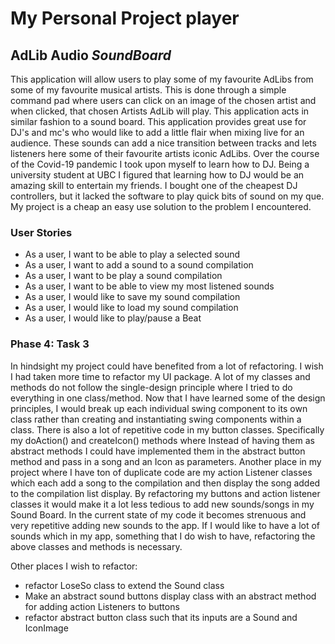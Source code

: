 # My Personal Project player

## AdLib Audio *SoundBoard*

This application will allow users to play some of my favourite AdLibs 
from some of my favourite musical artists. This is done through a simple command pad where
users can click on an image of the chosen artist and when clicked, that chosen Artists AdLib will play. This application acts in 
similar fashion to a sound board. This application provides great use for DJ's and mc's who would like to add a little flair when mixing live for 
an audience. These sounds can add a nice transition between tracks and lets listeners here some of their favourite artists iconic AdLibs. Over the course 
of the Covid-19 pandemic I took upon myself to learn how to DJ. Being a university student at UBC I figured that learning how 
to DJ would be an amazing skill to entertain my friends. I bought one of the cheapest DJ controllers, but it lacked the
software to play quick bits of sound on my que. My project is a cheap an easy use solution to the problem I encountered.

### User Stories
- As a user, I want to be able to play a selected sound 
- As a user, I want to add a sound to a sound compilation
- As a user, I want to be play a sound compilation
- As a user, I want to be able to view my most listened sounds
- As a user, I would like to save my sound compilation
- As a user, I would like to load my sound compilation
- As a user, I would like to play/pause a Beat

### Phase 4: Task 3
In hindsight my project could have benefited from a lot of refactoring. I wish I had taken more time to refactor my UI package.
A lot of my classes and methods do not follow the single-design principle where I tried to do everything in one class/method. Now that I have learned
some of the design principles, I would break up each individual swing component to its own class rather than creating and instantiating swing components 
within a class. There is also a lot of repetitive code in my button classes. Specifically my doAction() and createIcon() methods where Instead of having them
as abstract methods I could have implemented them in the abstract button method and pass in a song and an Icon as parameters. Another place in my project where 
I have ton of duplicate code are my action Listener classes which each add a song to the compilation and then display the song added
to the compilation list display. By refactoring my buttons and action listener classes it would make it a lot less tedious to add new sounds/songs
in my Sound Board. In the current state of my code it becomes strenuous and very repetitive adding new sounds to the app. If I would like to have a lot of sounds which in my app,
something that I do wish to have, refactoring the above classes and methods is necessary.

Other places I wish to refactor:
- refactor LoseSo class to extend the Sound class
- Make an abstract sound buttons display class with an abstract method for adding action Listeners to buttons
- refactor abstract button class such that its inputs are a Sound and IconImage



